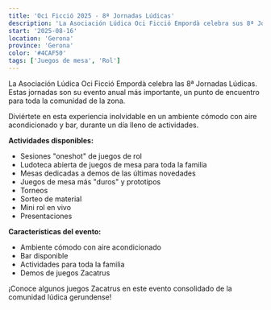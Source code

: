 ```yaml
---
title: 'Oci Ficció 2025 - 8ª Jornadas Lúdicas'
description: 'La Asociación Lúdica Oci Ficció Empordà celebra sus 8ª Jornadas Lúdicas, su evento anual más importante.'
start: '2025-08-16'
location: 'Gerona'
province: 'Gerona'
color: '#4CAF50'
tags: ['Juegos de mesa', 'Rol']
---
```


La Asociación Lúdica Oci Ficció Empordà celebra las 8ª Jornadas Lúdicas. Estas jornadas son su evento anual más importante, un punto de encuentro para toda la comunidad de la zona.

Diviértete en esta experiencia inolvidable en un ambiente cómodo con aire acondicionado y bar, durante un día lleno de actividades.

**Actividades disponibles:**
- Sesiones "oneshot" de juegos de rol
- Ludoteca abierta de juegos de mesa para toda la familia
- Mesas dedicadas a demos de las últimas novedades
- Juegos de mesa más "duros" y prototipos
- Torneos
- Sorteo de material
- Mini rol en vivo
- Presentaciones

**Características del evento:**
- Ambiente cómodo con aire acondicionado
- Bar disponible
- Actividades para toda la familia
- Demos de juegos Zacatrus

¡Conoce algunos juegos Zacatrus en este evento consolidado de la comunidad lúdica gerundense!
